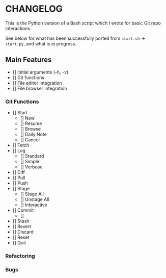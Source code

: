 # CHANGELOG

This is the Python version of a Bash script which I wrote for basic Git repo interactions.

See below for what has been successfully ported from `start.sh` -> `start.py`, and what is in progress.

## Main Features

- [] Initial arguments (-h, -v)
- [] Git functions
- [] File editor integration
- [] File browser integration

### Git Functions

- [] Start
    - [] New
    - [] Resume
    - [] Browse
    - [] Daily Note
    - [] Cancel
- [] Fetch
- [] Log
    - [] Standard
    - [] Simple
    - [] Verbose
- [] Diff
- [] Pull
- [] Push
- [] Stage
    - [] Stage All
    - [] Unstage All
    - [] Interactive
- [] Commit
    - [] 
- [] Stash
- [] Revert
- [] Discard
- [] Reset
- [] Quit

### Refactoring


### Bugs

